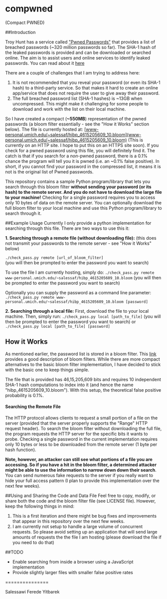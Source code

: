 # compwned
(Compact PWNED)

##Introduction

Troy Hunt has a service called ["Pwned Passwords"](https://haveibeenpwned.com/Passwords) that provides a list of breached passwords (~320 million passwords so far). The SHA-1 hash of the leaked passwords is provided and can be downloaded or searched online. The aim is to assist users and online services to identify leaked passwords.  You can read about it [here](https://www.troyhunt.com/introducing-306-million-freely-downloadable-pwned-passwords/)

There are a couple of challenges that I am trying to address here:
1. It is not recommended that you reveal your password (or even its SHA-1 hash) to a third-party service. So that makes it hard to create an online app/service that does not require the user to give away their password.
2. The full breached password list (SHA-1 hashes) is ~13GB when uncompressed. This might make it challenging for some people to download and work with the list on their local machine.

So I have created a compact (**~550MB**) representation of the pwned passwords (a bloom filter essentially - see the "How it Works" section below). The file is currently hosted at: 
[www-personal.umich.edu/~salessaf/hibp_4615205609_10.bloom](www-personal.umich.edu/~salessaf/hibp_4615205609_10.bloom) (This is currently on an HTTP site. I hope to put this on an HTTPS site soon). If you check for a pwned password using this file, you will definitely find it. The catch is that if you search for a *non*-pwned password, there is a 0.1% chance the program will tell you it is pwned (i.e. an ~0.1% false positive). In short, if you cannot find your password in the compressed list, it means it is not is the original list of Pwned passwords.

This repository contains a sample Python program/library that lets you search through this bloom filter **without sending your password (or its hash) to the remote server. And you do not have to download the large file to your machine!** Checking for a single password requires you to access only 10 bytes of data on the remote server. You can optionally download the full bloom filter to your local machine and use this Python program/library to search through it.

##Example Usage
Currently I only provide a python implementation for searching through this file. There are two ways to use this it:

**1. Searching through a remote file (without downloading file):**
(this does not transmit your passwords to the remote server - see "How it Works" below)

`./check_pass.py remote [url_of_bloom_filter]`    
(you will then be prompted to enter the password you want to search)

To use the file I am currently hosting, simply do:
`./check_pass.py remote www-personal.umich.edu/~salessaf/hibp_4615205609_10.bloom`
(you will then be prompted to enter the password you want to search)

Optionally you can supply the password as a command line parameter:
`./check_pass.py remote www-personal.umich.edu/~salessaf/hibp_4615205609_10.bloom [password]`

**2. Searching through a local file:**
First, download the file to your local machine. Then, simply run:
`./check_pass.py local [path_to_file]` 
(you will then be prompted to enter the password you want to search)
or
`./check_pass.py local [path_to_file] [password]` 

## How it Works
As mentioned earlier, the password list is stored in a bloom filter. This [link](https://llimllib.github.io/bloomfilter-tutorial/) provides a good description of bloom filters. While there are more compact alternatives to the basic bloom filter implementation, I have decided to stick with the basic one to keep things simple.

The file that is provided has 46,15,205,609 bits and requires 10 independent SHA-1 hash computations to index into it (and hence the name "hibp_4615205609_10.bloom"). With this setup, the theoretical false positive probability is 0.1%.

#### Searching the Remote File
The HTTP protocol allows clients to request a small portion of a file on the server (provided that the server properly supports the "Range" HTTP request header).
To search the bloom filter without downloading the full file, the program requests the HTTP server for the specific bits it wants to probe. Checking a single password in the current implementation requires only 10 bytes or less to be downloaded from the remote server (1 byte per hash function). 

**Note, however, an attacker can still see what portions of a file you are accessing. So if you have a hit in the bloom filter, a determined attacker might be able to use the information to narrow down down their search**.  
You can send numerous fake requests to the server if you really want to hide your full access pattern (I plan to provide this implementation over the next few weeks).

##Using and Sharing the Code and Data File
Feel free to copy, modify, or share both the code and the bloom filter file (see LICENSE file). However, keep the following things in mind: 
1. This is a first iteration and there might be bug fixes and improvements that appear in this repository over the next few weeks.
2. I am currently not setup to handle a large volume of concurrent requests. So please avoid setting up an application that will send large amounts of requests the the file I am hosting (please download the file if you need to do that)


##TODO

- Enable searching from inside a browser using a JavaScript implementation
- Provide slightly larger files with smaller false positive rates

===============

Salessawi Ferede Yitbarek